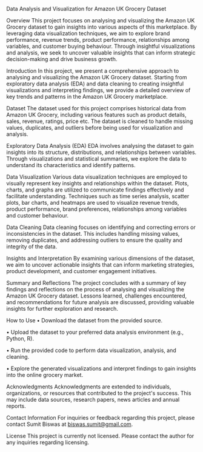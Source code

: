 Data Analysis and Visualization for Amazon UK Grocery Dataset

Overview
This project focuses on analysing and visualizing the Amazon UK Grocery dataset to gain insights into various aspects of this marketplace. By leveraging data visualization techniques, we aim to explore brand performance, revenue trends, product performance, relationships among variables, and customer buying behaviour. Through insightful visualizations and analysis, we seek to uncover valuable insights that can inform strategic decision-making and drive business growth.

Introduction
In this project, we present a comprehensive approach to analysing and visualizing the Amazon UK Grocery dataset. Starting from exploratory data analysis (EDA) and data cleaning to creating insightful visualizations and interpreting findings, we provide a detailed overview of key trends and patterns in the Amazon UK Grocery marketplace.

Dataset
The dataset used for this project comprises historical data from Amazon UK Grocery, including various features such as product details, sales, revenue, ratings, price etc. The dataset is cleaned to handle missing values, duplicates, and outliers before being used for visualization and analysis.

Exploratory Data Analysis (EDA)
EDA involves analysing the dataset to gain insights into its structure, distributions, and relationships between variables. Through visualizations and statistical summaries, we explore the data to understand its characteristics and identify patterns.

Data Visualization
Various data visualization techniques are employed to visually represent key insights and relationships within the dataset. Plots, charts, and graphs are utilized to communicate findings effectively and facilitate understanding. Techniques such as time series analysis, scatter plots, bar charts, and heatmaps are used to visualize revenue trends, product performance, brand preferences, relationships among variables and customer behaviour.

Data Cleaning
Data cleaning focuses on identifying and correcting errors or inconsistencies in the dataset. This includes handling missing values, removing duplicates, and addressing outliers to ensure the quality and integrity of the data.


Insights and Interpretation
By examining various dimensions of the dataset, we aim to uncover actionable insights that can inform marketing strategies, product development, and customer engagement initiatives.

Summary and Reflections
The project concludes with a summary of key findings and reflections on the process of analysing and visualizing the Amazon UK Grocery dataset. Lessons learned, challenges encountered, and recommendations for future analysis are discussed, providing valuable insights for further exploration and research.

How to Use
•	Download the dataset from the provided source.

•	Upload the dataset to your preferred data analysis environment (e.g., Python, R).

•	Run the provided code to perform data visualization, analysis, and cleaning.

•	Explore the generated visualizations and interpret findings to gain insights into the online grocery market.

Acknowledgments
Acknowledgments are extended to individuals, organizations, or resources that contributed to the project's success. This may include data sources, research papers, news articles and annual reports.

Contact Information
For inquiries or feedback regarding this project, please contact Sumit Biswas at biswas.sumit@gmail.com.

License
This project is currently not licensed. Please contact the author for any inquiries regarding licensing.
